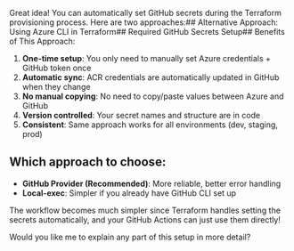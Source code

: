 Great idea! You can automatically set GitHub secrets during the Terraform provisioning process. Here are two approaches:## Alternative Approach: Using Azure CLI in Terraform## Required GitHub Secrets Setup## Benefits of This Approach:

1. **One-time setup**: You only need to manually set Azure credentials + GitHub token once
2. **Automatic sync**: ACR credentials are automatically updated in GitHub when they change
3. **No manual copying**: No need to copy/paste values between Azure and GitHub
4. **Version controlled**: Your secret names and structure are in code
5. **Consistent**: Same approach works for all environments (dev, staging, prod)

## Which approach to choose:

- **GitHub Provider (Recommended)**: More reliable, better error handling
- **Local-exec**: Simpler if you already have GitHub CLI set up

The workflow becomes much simpler since Terraform handles setting the secrets automatically, and your GitHub Actions can just use them directly!

Would you like me to explain any part of this setup in more detail?